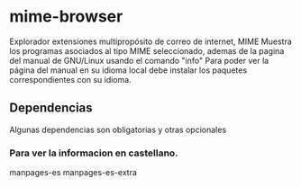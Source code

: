 # mime-browser
Explorador extensiones multipropósito de correo de internet, MIME
Muestra los programas asociados al tipo MIME seleccionado, ademas de la pagina del manual de GNU/Linux usando el comando "info"
Para poder ver la página del manual en su idioma local debe instalar los paquetes correspondientes con su idioma.

## Dependencias
Algunas dependencias son obligatorias y otras opcionales
### Para ver la informacion en castellano.
manpages-es
manpages-es-extra 

